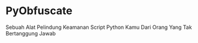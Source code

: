 # PyObfuscate
Sebuah Alat Pelindung Keamanan Script Python Kamu Dari Orang Yang Tak Bertanggung Jawab
